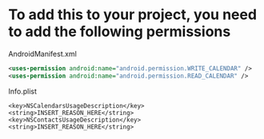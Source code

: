 
# To add this to your project, you need to add the following permissions

AndroidManifest.xml

```XML
<uses-permission android:name="android.permission.WRITE_CALENDAR" />
<uses-permission android:name="android.permission.READ_CALENDAR" />
```

Info.plist

```plist
<key>NSCalendarsUsageDescription</key>
<string>INSERT_REASON_HERE</string>
<key>NSContactsUsageDescription</key>
<string>INSERT_REASON_HERE</string>
```
